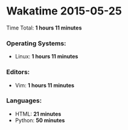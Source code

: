 # Wakatime 2015-05-25

Time Total: **1 hours 11 minutes**

### Operating Systems:
- Linux: **1 hours 11 minutes** 

### Editors:
- Vim: **1 hours 11 minutes** 

### Languages:
- HTML: **21 minutes** 
- Python: **50 minutes** 

